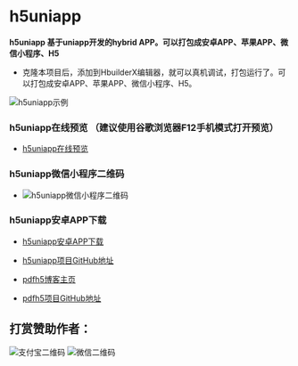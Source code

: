 # h5uniapp

**h5uniapp 基于uniapp开发的hybrid APP。可以打包成安卓APP、苹果APP、微信小程序、H5**


- 克隆本项目后，添加到HbuilderX编辑器，就可以真机调试，打包运行了。可以打包成安卓APP、苹果APP、微信小程序、H5。



![h5uniapp示例](https://www.gjtool.cn/download/h5uniapp.gif)


### h5uniapp在线预览 （建议使用谷歌浏览器F12手机模式打开预览）

- [h5uniapp在线预览 ](https://www.gjtool.cn/h5/index.html)  

### h5uniapp微信小程序二维码


-  ![h5uniapp微信小程序二维码](https://www.gjtool.cn/download/h5uniapp_weixin.jpg)

### h5uniapp安卓APP下载

- [h5uniapp安卓APP下载](https://www.gjtool.cn/download/h5uniapp.apk)  



- [h5uniapp项目GitHub地址](https://github.com/gjTool/h5uniapp) 

- [pdfh5博客主页](https://www.gjtool.cn/)  

- [pdfh5项目GitHub地址](https://github.com/gjTool/pdfh5)  


## 打赏赞助作者：
![支付宝二维码](https://www.gjtool.cn/download/zfb.jpg) ![微信二维码](https://www.gjtool.cn/download/wx.jpg)

